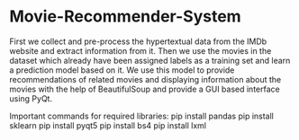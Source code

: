 # Movie-Recommender-System
 First we collect and pre-process the hypertextual data from the IMDb
website and extract information from it. Then we use the movies in the dataset which
already have been assigned labels as a training set and learn a prediction model based on it.
We use this model to provide recommendations of related movies and displaying
information about the movies with the help of BeautifulSoup and provide a GUI based
interface using PyQt.



Important commands for required libraries:
pip install pandas
pip install sklearn
pip install pyqt5
pip install bs4
pip install lxml
